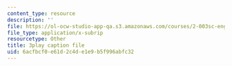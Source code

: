 ```yaml
---
content_type: resource
description: ''
file: https://ol-ocw-studio-app-qa.s3.amazonaws.com/courses/2-003sc-engineering-dynamics-fall-2011/6acfbcf0e61d2c4de1e9b5f996abfc32_GUvoVvXwoOQ.srt
file_type: application/x-subrip
resourcetype: Other
title: 3play caption file
uid: 6acfbcf0-e61d-2c4d-e1e9-b5f996abfc32
---
```

